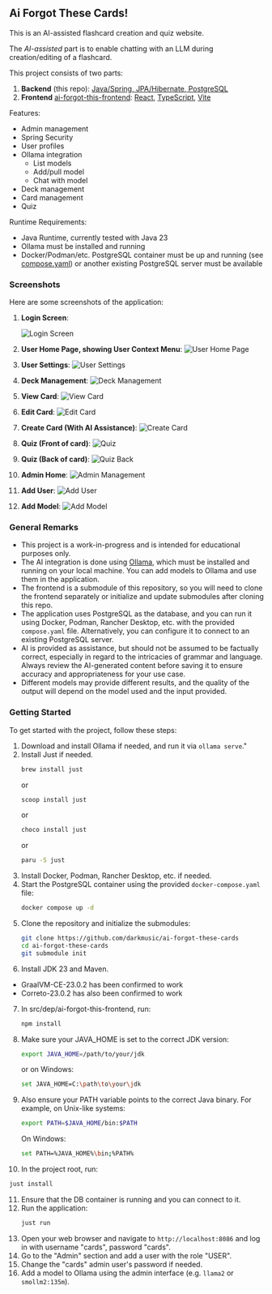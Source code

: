 ## Ai Forgot These Cards!
This is an AI-assisted flashcard creation and quiz website.

The _AI-assisted_ part is to enable chatting with an LLM during creation/editing of a flashcard.

This project consists of two parts:

1. **Backend** (this repo): [Java/Spring, JPA/Hibernate, PostgreSQL](https://github.com/darkmusic/ai-forgot-these-cards)
2. **Frontend** [ai-forgot-this-frontend](https://github.com/darkmusic/ai-forgot-this-frontend): [React](https://github.com/darkmusic/ai-forgot-this-frontend), [TypeScript](https://www.typescriptlang.org/), [Vite](https://vite.dev/)

Features:
- Admin management
- Spring Security
- User profiles
- Ollama integration
  - List models
  - Add/pull model
  - Chat with model
- Deck management
- Card management
- Quiz

Runtime Requirements:
- Java Runtime, currently tested with Java 23
- Ollama must be installed and running
- Docker/Podman/etc. PostgreSQL container must be up and running (see [compose.yaml](compose.yaml)) or another existing PostgreSQL server must be available

### Screenshots
Here are some screenshots of the application:
1. **Login Screen**:

   ![Login Screen](res/screenshots/sign_in.png)
2. **User Home Page, showing User Context Menu**:
   ![User Home Page](res/screenshots/user_home.png)
3. **User Settings**:
   ![User Settings](res/screenshots/user_settings.png)
4. **Deck Management**:
   ![Deck Management](res/screenshots/manage_deck.png)
5. **View Card**:
   ![View Card](res/screenshots/view_card.png)
6. **Edit Card**:
   ![Edit Card](res/screenshots/edit_card.png)
7. **Create Card (With AI Assistance)**:
   ![Create Card](res/screenshots/create_card.png)
8. **Quiz (Front of card)**:
   ![Quiz](res/screenshots/quiz_front.png)
9. **Quiz (Back of card)**:
   ![Quiz Back](res/screenshots/quiz_back.png)
10. **Admin Home**:
    ![Admin Management](res/screenshots/admin_home.png)
11. **Add User**:
    ![Add User](res/screenshots/add_user.png)
12. **Add Model**:
    ![Add Model](res/screenshots/add_model.png)

### General Remarks
- This project is a work-in-progress and is intended for educational purposes only.
- The AI integration is done using [Ollama](https://ollama.com/), which must be installed and running on your local machine. You can add models to Ollama and use them in the application.
- The frontend is a submodule of this repository, so you will need to clone the frontend separately or initialize and update submodules after cloning this repo.
- The application uses PostgreSQL as the database, and you can run it using Docker, Podman, Rancher Desktop, etc. with the provided `compose.yaml` file. Alternatively, you can configure it to connect to an existing PostgreSQL server.
- AI is provided as assistance, but should not be assumed to be factually correct, especially in regard to the intricacies of grammar and language. Always review the AI-generated content before saving it to ensure accuracy and appropriateness for your use case.
- Different models may provide different results, and the quality of the output will depend on the model used and the input provided.

### Getting Started
To get started with the project, follow these steps:
1. Download and install Ollama if needed, and run it via `ollama serve`."
2. Install Just if needed.
   ```bash
   brew install just
   ```
   or
   ```bash
   scoop install just
   ```
   or
   ```bash
   choco install just
   ```
    or
    ```bash
   paru -S just
   ```
3. Install Docker, Podman, Rancher Desktop, etc. if needed.
4. Start the PostgreSQL container using the provided `docker-compose.yaml` file:
   ```bash
   docker compose up -d
   ```
5. Clone the repository and initialize the submodules:
   ```bash
   git clone https://github.com/darkmusic/ai-forgot-these-cards
   cd ai-forgot-these-cards
   git submodule init
   ```
6. Install JDK 23 and Maven.
- GraalVM-CE-23.0.2 has been confirmed to work
- Correto-23.0.2 has also been confirmed to work

7. In src/dep/ai-forgot-this-frontend, run:
   ```bash
   npm install
   ```
8. Make sure your JAVA_HOME is set to the correct JDK version:
   ```bash
   export JAVA_HOME=/path/to/your/jdk
   ```
   or on Windows:
   ```bash
   set JAVA_HOME=C:\path\to\your\jdk
   ```
9. Also ensure your PATH variable points to the correct Java binary. For example, on Unix-like systems:
   ```bash
   export PATH=$JAVA_HOME/bin:$PATH
   ```
   On Windows:
   ```bash
   set PATH=%JAVA_HOME%\bin;%PATH%
   ```
10. In the project root, run:
   ```bash
   just install
   ```
11. Ensure that the DB container is running and you can connect to it.
12. Run the application:
    ```bash
    just run
    ```
13. Open your web browser and navigate to `http://localhost:8086` and log in with username "cards", password "cards".
14. Go to the "Admin" section and add a user with the role "USER".
15. Change the "cards" admin user's password if needed.
16. Add a model to Ollama using the admin interface (e.g. `llama2` or `smollm2:135m`).